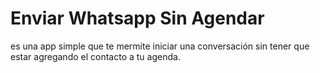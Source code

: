 # Enviar Whatsapp Sin Agendar

es una app simple que te mermite iniciar una conversación sin tener que estar agregando el contacto a tu agenda.
